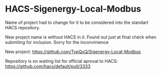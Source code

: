 # HACS-Sigenergy-Local-Modbus
Name of project had to change for it to be considered into the standart HACS repository.

New project name is without HACS in it. Found out just at final check when submiting for inclusion.
Sorry for the inconvinience

New project: https://github.com/TypQxQ/Sigenergy-Local-Modbus

Repository is on waiting list for official aproval to HACS:
https://github.com/hacs/default/pull/3333
